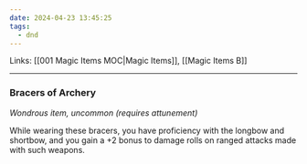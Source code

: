 ```yaml
---
date: 2024-04-23 13:45:25
tags:
  - dnd
---
```

Links: [[001 Magic Items MOC|Magic Items]], [[Magic Items B]]
___
### Bracers of Archery

*Wondrous item, uncommon (requires attunement)*

While wearing these bracers, you have proficiency with the longbow and shortbow, and you gain a +2 bonus to damage rolls on ranged attacks made with such weapons.